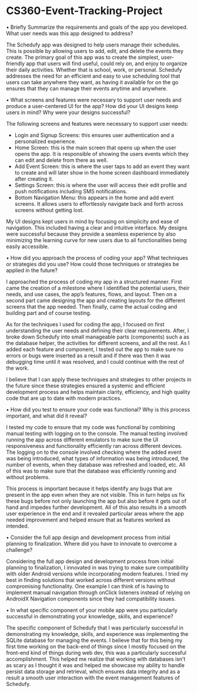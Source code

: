 # CS360-Event-Tracking-Project


•	Briefly Summarize the requirements and goals of the app you developed. What user needs was this app designed to address?

The Schedufy app was designed to help users manage their schedules. This is possible by allowing users to add, edit, and delete the events they create. The primary goal of this app was to create the simplest, user-friendly app that users will find useful, could rely on, and enjoy to organize their daily activities. Whether that is school, work, or personal. Schedufy addresses the need for an efficient and easy to use scheduling tool that users can take anywhere they want, as having it available for on the go ensures that they can manage their events anytime and anywhere.

•	What screens and features were necessary to support user needs and produce a user-centered UI for the app? How did your UI designs keep users in mind? Why were your designs successful?

The following screens and features were necessary to support user needs:
- Login and Signup Screens: this ensures user authentication and a personalized experience.
- Home Screen: this is the main screen that opens up when the user opens the app. It is responsible of showing the users events which they can edit and delete from there as well.
- Add Event Screen: this is where the user taps to add an event they want to create and will later show in the home screen dashboard immediately after creating it.
- Settings Screen: this is where the user will access their edit profile and push notifications including SMS notifications.
- Bottom Navigation Menu: this appears in the home and add event screens. It allows users to effortlessly navigate back and forth across screens without getting lost.

My UI designs kept users in mind by focusing on simplicity and ease of navigation. This included having a clear and intuitive interface. My designs were successful because they provide a seamless experience by also minimizing the learning curve for new users due to all functionalities being easily accessible.

•	How did you approach the process of coding your app? What techniques or strategies did you use? How could those techniques or strategies be applied in the future?

I approached the process of coding my app in a structured manner. First came the creation of a milestone where I identified the potential users, their needs, and use cases, the app’s features, flows, and layout. Then on a second part came designing the app and creating layouts for the different screens that the app needed. Then finally, came the actual coding and building part and of course testing. 

As for the techniques I used for coding the app, I focused on first understanding the user needs and defining their clear requirements. After, I broke down Schedufy into small manageable parts (components) such a as the database helper, the activities for different screens, and all the rest. As I added each feature and component, I tested out the app to make sure no errors or bugs were inserted as a result and if there was then it was debugging time until it was resolved, and I could continue with the rest of the work.

I believe that I can apply these techniques and strategies to other projects in the future since these strategies ensured a systemic and efficient development process and helps maintain clarity, efficiency, and high quality code that are up to date with modern practices.

•	How did you test to ensure your code was functional? Why is this process important, and what did it reveal?

I tested my code to ensure that my code was functional by combining manual testing with logging on to the console. The manual testing involved running the app across different emulators to make sure the UI responsiveness and functionality efficiently ran across different devices. The logging on to the console involved checking where the added event was being introduced, what types of information was being introduced, the number of events, when they database was refreshed and loaded, etc. All of this was to make sure that the database was efficiently running and without problems.

This process is important because it helps identify any bugs that are present in the app even when they are not visible. This in turn helps us fix these bugs before not only launching the app but also before it gets out of hand and impedes further development. All of this also results in a smooth user experience in the end and it revealed particular areas where the app needed improvement and helped ensure that as features worked as intended.

•	Consider the full app design and development process from initial planning to finalization. Where did you have to innovate to overcome a challenge?

Considering the full app design and development process from initial planning to finalization, I innovated in was trying to make sure compatibility with older Android versions while incorporating modern features. I tried my best in finding solutions that worked across different versions without compromising functionality. One example I can think of is having to implement manual navigation through onClick listeners instead of relying on AndroidX Navigation components since they had compatibility issues.

•	In what specific component of your mobile app were you particularly successful in demonstrating your knowledge, skills, and experience?

The specific component of Schedufy that I was particularly successful in demonstrating my knowledge, skills, and experience was implementing the SQLite database for managing the events. I believe that for this being my first time working on the back-end of things since I mostly focused on the front-end kind of things during web dev, this was a particularly successful accomplishment. This helped me realize that working with databases isn’t as scary as I thought it was and helped me showcase my ability to handle persist data storage and retrieval, which ensures data integrity and as a result a smooth user interaction with the event management features of Schedufy.

